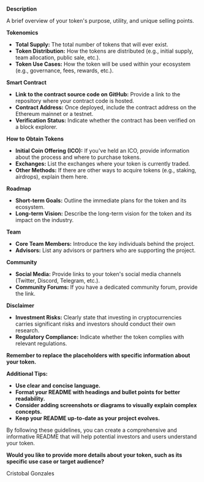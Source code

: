 **Description**

A brief overview of your token's purpose, utility, and unique selling points.

**Tokenomics**

* **Total Supply:** The total number of tokens that will ever exist.
* **Token Distribution:** How the tokens are distributed (e.g., initial supply, team allocation, public sale, etc.).
* **Token Use Cases:** How the token will be used within your ecosystem (e.g., governance, fees, rewards, etc.).

**Smart Contract**

* **Link to the contract source code on GitHub:** Provide a link to the repository where your contract code is hosted.
* **Contract Address:** Once deployed, include the contract address on the Ethereum mainnet or a testnet.
* **Verification Status:** Indicate whether the contract has been verified on a block explorer.

**How to Obtain Tokens**

* **Initial Coin Offering (ICO):** If you've held an ICO, provide information about the process and where to purchase tokens.
* **Exchanges:** List the exchanges where your token is currently traded.
* **Other Methods:** If there are other ways to acquire tokens (e.g., staking, airdrops), explain them here.

**Roadmap**

* **Short-term Goals:** Outline the immediate plans for the token and its ecosystem.
* **Long-term Vision:** Describe the long-term vision for the token and its impact on the industry.

**Team**

* **Core Team Members:** Introduce the key individuals behind the project.
* **Advisors:** List any advisors or partners who are supporting the project.

**Community**

* **Social Media:** Provide links to your token's social media channels (Twitter, Discord, Telegram, etc.).
* **Community Forums:** If you have a dedicated community forum, provide the link.

**Disclaimer**

* **Investment Risks:** Clearly state that investing in cryptocurrencies carries significant risks and investors should conduct their own research.
* **Regulatory Compliance:** Indicate whether the token complies with relevant regulations.

**Remember to replace the placeholders with specific information about your token.**

**Additional Tips:**

* **Use clear and concise language.**
* **Format your README with headings and bullet points for better readability.**
* **Consider adding screenshots or diagrams to visually explain complex concepts.**
* **Keep your README up-to-date as your project evolves.**

By following these guidelines, you can create a comprehensive and informative README that will help potential investors and users understand your token.
 
**Would you like to provide more details about your token, such as its specific use case or target audience?**

Cristobal Gonzales

